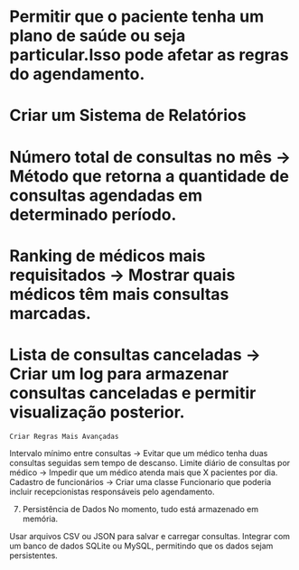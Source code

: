 # Permitir que o paciente tenha um plano de saúde ou seja particular.Isso pode afetar as regras do agendamento.

# Criar um Sistema de Relatórios
# Número total de consultas no mês → Método que retorna a quantidade de consultas agendadas em determinado período.
# Ranking de médicos mais requisitados → Mostrar quais médicos têm mais consultas marcadas.
# Lista de consultas canceladas → Criar um log para armazenar consultas canceladas e permitir visualização posterior.

    Criar Regras Mais Avançadas
   Intervalo mínimo entre consultas → Evitar que um médico tenha duas consultas seguidas sem tempo de descanso.
   Limite diário de consultas por médico → Impedir que um médico atenda mais que X pacientes por dia.
   Cadastro de funcionários → Criar uma classe Funcionario que poderia incluir recepcionistas responsáveis pelo agendamento.

7. Persistência de Dados
   No momento, tudo está armazenado em memória.

Usar arquivos CSV ou JSON para salvar e carregar consultas.
Integrar com um banco de dados SQLite ou MySQL, permitindo que os dados sejam persistentes.